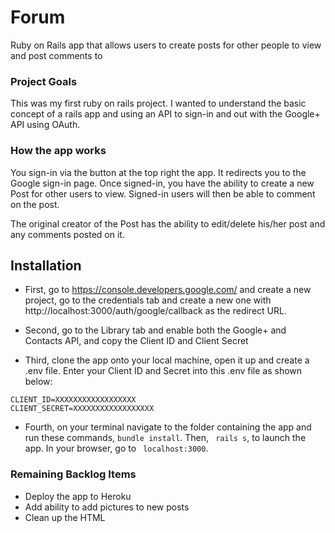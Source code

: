 # Forum

Ruby on Rails app that allows users to create posts for other people to view and post comments to

### Project Goals

This was my first ruby on rails project. I wanted to understand the basic concept of a rails app and using an API to sign-in and out with the Google+ API using OAuth.

### How the app works

You sign-in via the button at the top right the app. It redirects you to the Google sign-in page. Once signed-in, you have the ability to create a new Post for other users to view. Signed-in users will then be able to comment on the post.

The original creator of the Post has the ability to edit/delete his/her post and any comments posted on it.


## Installation

* First, go to https://console.developers.google.com/ and create a new project, go to the credentials tab and create a new one with http://localhost:3000/auth/google/callback as the redirect URL.

* Second, go to the Library tab and enable both the Google+ and Contacts API, and copy the Client ID and Client Secret

* Third, clone the app onto your local machine, open it up and create a .env file. Enter your Client ID and Secret into this .env file as shown below:

````
CLIENT_ID=XXXXXXXXXXXXXXXXXX
CLIENT_SECRET=XXXXXXXXXXXXXXXXXX
````

* Fourth, on your terminal navigate to the folder containing the app and run these commands, ```` bundle install ````. Then, ```` rails s````, to launch the app. In your browser, go to ```` localhost:3000````.

### Remaining Backlog Items

* Deploy the app to Heroku
* Add ability to add pictures to new posts
* Clean up the HTML
